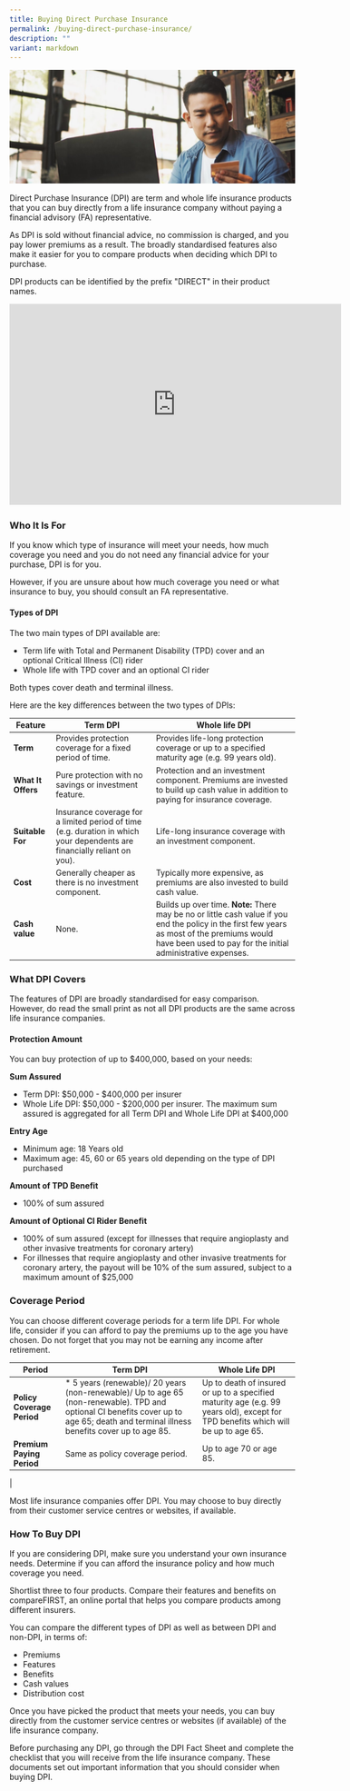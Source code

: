 ```yaml
---
title: Buying Direct Purchase Insurance
permalink: /buying-direct-purchase-insurance/
description: ""
variant: markdown
---
```

![](/images/Are%20You%20Planning%20Your%20Finances/buying-direct-purchase-insurance.jfif)

Direct Purchase Insurance (DPI) are term and whole life insurance products that you can buy directly from a life insurance company without paying a financial advisory (FA) representative.

As DPI is sold without financial advice, no commission is charged, and you pay lower premiums as a result. The broadly standardised features also make it easier for you to compare products when deciding which DPI to purchase.

DPI products can be identified by the prefix "DIRECT" in their product names.

<iframe allowfullscreen="" allow="accelerometer; autoplay; clipboard-write; encrypted-media; gyroscope; picture-in-picture; web-share" frameborder="0" title="Introduction to Direct Purchase Insurance Products" src="https://www.youtube.com/embed/M3-7d676gL8" height="354" width="585"></iframe>

### Who It Is For

If you know which type of insurance will meet your needs, how much coverage you need and you do not need any financial advice for your purchase, DPI is for you.

However, if you are unsure about how much coverage you need or what insurance to buy, you should consult an FA representative.

#### Types of DPI

The two main types of DPI available are:

*   Term life with Total and Permanent Disability (TPD) cover and an optional Critical Illness (CI) rider
*   Whole life with TPD cover and an optional CI rider

Both types cover death and terminal illness.

Here are the key differences between the two types of DPIs:

| Feature | Term DPI | Whole life DPI |
| --- | --- | --- |
| **Term** | Provides protection coverage for a fixed period of time.   | Provides life-long protection coverage or up to a specified maturity age (e.g. 99 years old). | 
| **What It Offers** | Pure protection with no savings or investment feature. | Protection and an investment component. Premiums are invested to build up cash value in addition to paying for insurance coverage. | 
| **Suitable For** | Insurance coverage for a limited period of time (e.g. duration in which your dependents are financially reliant on you). | Life-long insurance coverage with an investment component. |
| **Cost** | Generally cheaper as there is no investment component. | Typically more expensive, as premiums are also invested to build cash value.  |
| **Cash value** | None. | Builds up over time.  **Note:**&nbsp;There may be no or little cash value if you end the policy in the first few years as most of the premiums would have been used to pay for the initial administrative expenses. |

### What DPI Covers

The features of DPI are broadly standardised for easy comparison. However, do read the small print as not all DPI products are the same across life insurance companies.

#### Protection Amount

You can buy protection of up to $400,000, based on your needs:

**Sum Assured**
* Term DPI: $50,000 - $400,000 per insurer 
* Whole Life DPI: $50,000 - $200,000 per insurer. The maximum sum assured is aggregated for all Term DPI and Whole Life DPI at $400,000 

**Entry Age**
* Minimum age: 18 Years old 
* Maximum age: 45, 60 or 65 years old depending on the type of DPI purchased

**Amount of TPD Benefit**
* 100% of sum assured

**Amount of Optional CI Rider Benefit**
* 100% of sum assured (except for illnesses that require angioplasty and other invasive treatments for coronary artery)
* For illnesses that require angioplasty and other invasive treatments for coronary artery, the payout will be 10% of the sum assured, subject to a maximum amount of $25,000

### Coverage Period

You can choose different coverage periods for a term life DPI. For whole life, consider if you can afford to pay the premiums up to the age you have chosen. Do not forget that you may not be earning any income after retirement.

| Period | Term DPI | Whole Life DPI |
| --- | --- | --- |
| **Policy Coverage Period** | *   5 years (renewable)/ 20 years (non-renewable)/ Up to age 65 (non-renewable). TPD and optional CI benefits cover up to age 65; death and terminal illness benefits cover up to age 85. | Up to death of insured or up to a specified maturity age (e.g. 99 years old), except for TPD benefits which will be up to age 65. |
| **Premium Paying Period** | Same as policy coverage period. | Up to age 70 or age 85.  
 |

Most life insurance companies offer DPI. You may choose to buy directly from their customer service centres or websites, if available.

### How To Buy DPI

If you are considering DPI, make sure you understand your own insurance needs. Determine if you can afford the insurance policy and how much coverage you need.

Shortlist three to four products. Compare their features and benefits on compareFIRST, an online portal that helps you compare products among different insurers.

You can compare the different types of DPI as well as between DPI and non-DPI, in terms of:

*   Premiums
*   Features
*   Benefits
*   Cash values
*   Distribution cost

Once you have picked the product that meets your needs, you can buy directly from the customer service centres or websites (if available) of the life insurance company.

Before purchasing any DPI, go through the DPI Fact Sheet and complete the checklist that you will receive from the life insurance company. These documents set out important information that you should consider when buying DPI.